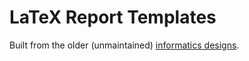 # LaTeX Report Templates

Built from the older (unmaintained) [informatics designs](http://www.inf.ed.ac.uk/systems/tex/informatics/).
